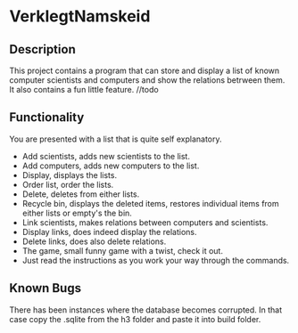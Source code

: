 # VerklegtNamskeid

## Description

This project contains a program that can store and display a list of known computer 
scientists and computers and show the relations betrween them. It also contains a fun little feature. //todo

## Functionality

You are presented with a list that is quite self explanatory. 
* Add scientists, adds new scientists to the list.
* Add computers, adds new computers to the list.
* Display, displays the lists.
* Order list, order the lists.
* Delete, deletes from either lists.
* Recycle bin, displays the deleted items, restores individual items from either lists or empty's the bin.
* Link scientists, makes relations between computers and scientists.
* Display links, does indeed display the relations.
* Delete links, does also delete relations.
* The game, small funny game with a twist, check it out.
* Just read the instructions as you work your way through the commands.

## Known Bugs

There has been instances where the database becomes corrupted.
In that case copy the .sqlite from the h3 folder and paste it into build folder.

